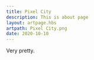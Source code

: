 ```yaml
---
title: Pixel City
description: This is about page
layout: artpage.hbs
artpath: Pixel City.png
date: 2020-10-10
---
```


Very pretty.